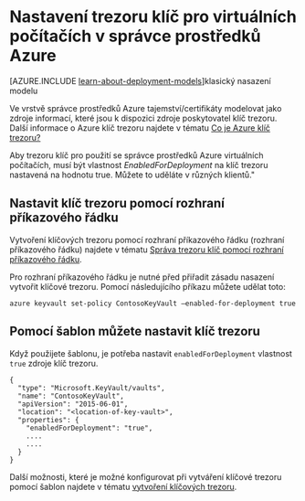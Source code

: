 <properties
    pageTitle="Nastavení trezoru klíč pro virtuálních počítačích v správce prostředků Azure | Microsoft Azure"
    description="Jak nastavit trezoru klíč pro použití s virtuálního počítače správce prostředků Azure."
    services="virtual-machines-linux"
    documentationCenter=""
    authors="singhkays"
    manager="timlt"
    editor=""
    tags="azure-resource-manager"/>

<tags
    ms.service="virtual-machines-linux"
    ms.workload="infrastructure-services"
    ms.tgt_pltfrm="vm-linux"
    ms.devlang="na"
    ms.topic="article"
    ms.date="05/31/2016"
    ms.author="singhkay"/>

# <a name="set-up-key-vault-for-virtual-machines-in-azure-resource-manager"></a>Nastavení trezoru klíč pro virtuálních počítačích v správce prostředků Azure

[AZURE.INCLUDE [learn-about-deployment-models](../../includes/learn-about-deployment-models-rm-include.md)]klasický nasazení modelu

Ve vrstvě správce prostředků Azure tajemství/certifikáty modelovat jako zdroje informací, které jsou k dispozici zdroje poskytovatel klíč trezoru. Další informace o Azure klíč trezoru najdete v tématu [Co je Azure klíč trezoru?](../key-vault/key-vault-whatis.md)

Aby trezoru klíč pro použití se správce prostředků Azure virtuálních počítačích, musí být vlastnost *EnabledForDeployment* na klíč trezoru nastavená na hodnotu true. Můžete to uděláte v různých klientů."

## <a name="use-cli-to-set-up-key-vault"></a>Nastavit klíč trezoru pomocí rozhraní příkazového řádku
Vytvoření klíčových trezoru pomocí rozhraní příkazového řádku (rozhraní příkazového řádku) najdete v tématu [Správa trezoru klíč pomocí rozhraní příkazového řádku](../key-vault/key-vault-manage-with-cli.md#create-a-key-vault).

Pro rozhraní příkazového řádku je nutné před přiřadit zásadu nasazení vytvořit klíčové trezoru. Pomocí následujícího příkazu můžete udělat toto:

    azure keyvault set-policy ContosoKeyVault –enabled-for-deployment true

## <a name="use-templates-to-set-up-key-vault"></a>Pomocí šablon můžete nastavit klíč trezoru
Když použijete šablonu, je potřeba nastavit `enabledForDeployment` vlastnost `true` zdroje klíč trezoru.

    {
      "type": "Microsoft.KeyVault/vaults",
      "name": "ContosoKeyVault",
      "apiVersion": "2015-06-01",
      "location": "<location-of-key-vault>",
      "properties": {
        "enabledForDeployment": "true",
        ....
        ....
      }
    }

Další možnosti, které je možné konfigurovat při vytváření klíčové trezoru pomocí šablon najdete v tématu [vytvoření klíčových trezoru](https://azure.microsoft.com/documentation/templates/101-key-vault-create/).
